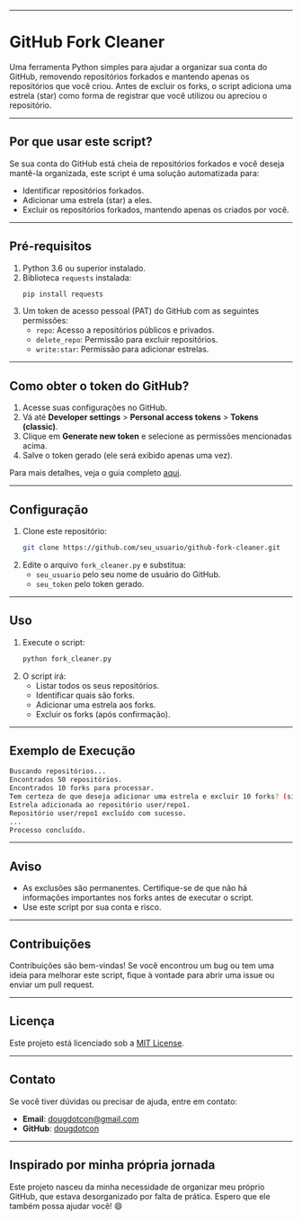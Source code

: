 
---

# **GitHub Fork Cleaner**

Uma ferramenta Python simples para ajudar a organizar sua conta do GitHub, removendo repositórios forkados e mantendo apenas os repositórios que você criou. Antes de excluir os forks, o script adiciona uma estrela (star) como forma de registrar que você utilizou ou apreciou o repositório.

---

## **Por que usar este script?**
Se sua conta do GitHub está cheia de repositórios forkados e você deseja mantê-la organizada, este script é uma solução automatizada para:
- Identificar repositórios forkados.
- Adicionar uma estrela (star) a eles.
- Excluir os repositórios forkados, mantendo apenas os criados por você.

---

## **Pré-requisitos**
1. Python 3.6 ou superior instalado.
2. Biblioteca `requests` instalada:
   ```bash
   pip install requests
   ```
3. Um token de acesso pessoal (PAT) do GitHub com as seguintes permissões:
   - `repo`: Acesso a repositórios públicos e privados.
   - `delete_repo`: Permissão para excluir repositórios.
   - `write:star`: Permissão para adicionar estrelas.

---

## **Como obter o token do GitHub?**
1. Acesse suas configurações no GitHub.
2. Vá até **Developer settings** > **Personal access tokens** > **Tokens (classic)**.
3. Clique em **Generate new token** e selecione as permissões mencionadas acima.
4. Salve o token gerado (ele será exibido apenas uma vez).

Para mais detalhes, veja o guia completo [aqui](https://docs.github.com/en/authentication/keeping-your-account-and-data-secure/creating-a-personal-access-token).

---

## **Configuração**
1. Clone este repositório:
   ```bash
   git clone https://github.com/seu_usuario/github-fork-cleaner.git
   ```
2. Edite o arquivo `fork_cleaner.py` e substitua:
   - `seu_usuario` pelo seu nome de usuário do GitHub.
   - `seu_token` pelo token gerado.

---

## **Uso**
1. Execute o script:
   ```bash
   python fork_cleaner.py
   ```
2. O script irá:
   - Listar todos os seus repositórios.
   - Identificar quais são forks.
   - Adicionar uma estrela aos forks.
   - Excluir os forks (após confirmação).

---

## **Exemplo de Execução**
```bash
Buscando repositórios...
Encontrados 50 repositórios.
Encontrados 10 forks para processar.
Tem certeza de que deseja adicionar uma estrela e excluir 10 forks? (sim/não): sim
Estrela adicionada ao repositório user/repo1.
Repositório user/repo1 excluído com sucesso.
...
Processo concluído.
```

---

## **Aviso**
- As exclusões são permanentes. Certifique-se de que não há informações importantes nos forks antes de executar o script.
- Use este script por sua conta e risco.

---

## **Contribuições**
Contribuições são bem-vindas! Se você encontrou um bug ou tem uma ideia para melhorar este script, fique à vontade para abrir uma issue ou enviar um pull request.

---

## **Licença**
Este projeto está licenciado sob a [MIT License](LICENSE).

---

## **Contato**
Se você tiver dúvidas ou precisar de ajuda, entre em contato:
- **Email**: dougdotcon@gmail.com
- **GitHub**: [dougdotcon](https://github.com/dougdotcon)

---

## **Inspirado por minha própria jornada**
Este projeto nasceu da minha necessidade de organizar meu próprio GitHub, que estava desorganizado por falta de prática. Espero que ele também possa ajudar você! 😄
